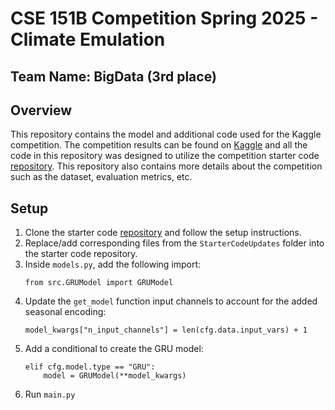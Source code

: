 # CSE 151B Competition Spring 2025 - Climate Emulation
## Team Name: BigData (3rd place)
## Overview
This repository contains the model and additional code used for the Kaggle competition. The competition results can be found on [Kaggle](https://www.kaggle.com/competitions/cse151b-spring2025-competition/overview) and all the code in this repository was designed to utilize the competition starter code [repository](https://github.com/salvaRC/cse151b-spring2025-competition). This repository also contains more details about the competition such as the dataset, evaluation metrics, etc. 
## Setup
<ol>
    <li>
        Clone the starter code <a href="https://github.com/salvaRC/cse151b-spring2025-competition" target="_blank">repository</a> and follow the setup instructions.
    </li>
    <li>
        Replace/add corresponding files from the <code>StarterCodeUpdates</code> folder into the starter code repository.
    </li>
    <li>
        Inside <code>models.py</code>, add the following import:
        <pre><code>from src.GRUModel import GRUModel</code></pre>
    </li>
    <li>
        Update the <code>get_model</code> function input channels to account for the added seasonal encoding:
        <pre><code>model_kwargs["n_input_channels"] = len(cfg.data.input_vars) + 1</code></pre>
    </li>
    <li>
        Add a conditional to create the GRU model:
        <pre><code>elif cfg.model.type == "GRU":
    model = GRUModel(**model_kwargs)</code></pre>
    </li>
    <li>
        Run <code>main.py</code>
    </li>
</ol>
